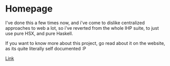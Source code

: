 # Homepage
I've done this a few times now, and i've come to dislike centralized approaches to web a lot, so i've reverted from the whole IHP suite, to just use pure HSX, and pure Haskell.

If you want to know more about this project, go read about it on the website, as its quite literally self documented :P

<a href="https://skade.dev">Link</a>
